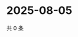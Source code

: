 # 2025-08-05

共 0 条

<!-- BEGIN ZHIHUVIDEO -->
<!-- 最后更新时间 Tue Aug 05 2025 22:17:44 GMT+0800 (China Standard Time) -->

<!-- END ZHIHUVIDEO -->
